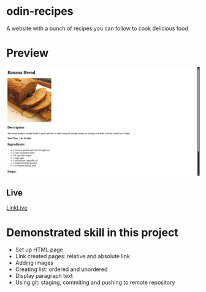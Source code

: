 # odin-recipes

A website with a bunch of recipes you can follow to cook delicious food

# Preview

![PreviewImage](./preview/preview.png)

## Live

[LinkLive](https://wenardken57.github.io/odin-recipes/)


# Demonstrated skill in this project

- Set up HTML page
- Link created pages: relative and absolute link
- Adding images
- Creating list: ordered and unordered
- Display paragraph text
- Using git: staging, commiting and pushing to remote repository